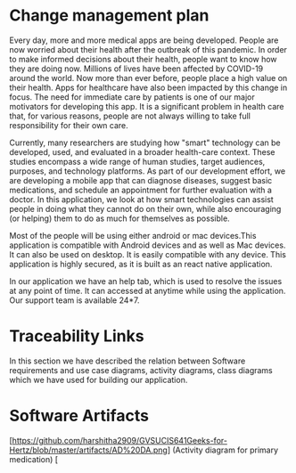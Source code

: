 # Change management plan
Every day, more and more medical apps are being developed. People are now worried about their health after the outbreak of this pandemic. In order to make informed decisions about their health, people want to know how they are doing now. Millions of lives have been affected by COVID-19 around the world. Now more than ever before, people place a high value on their health. Apps for healthcare have also been impacted by this change in focus. The need for immediate care by patients is one of our major motivators for developing this app. It is a significant problem in health care that, for various reasons, people are not always willing to take full responsibility for their own care.

Currently, many researchers are studying how "smart" technology can be developed, used, and evaluated in a broader health-care context. These studies encompass a wide range of human studies, target audiences, purposes, and technology platforms. As part of our development effort, we are developing a mobile app that can diagnose diseases, suggest basic medications, and schedule an appointment for further evaluation with a doctor. In this application, we look at how smart technologies can assist people in doing what they cannot do on their own, while also encouraging (or helping) them to do as much for themselves as possible.

Most of the people will be using either android or mac devices.This application is compatible with Android devices and as well as Mac devices. It can also be used on desktop. It is easily compatible with any device. This application is highly secured, as it is built as an react native application.

In our application we have an help tab, which is used to resolve the issues at any point of time. It can accessed at anytime while using the application. Our support team is available 24*7.

# Traceability Links
In this section we have described the relation between Software requirements and use case diagrams, activity diagrams, class diagrams which we have used for building our application.

# Software Artifacts
[https://github.com/harshitha2909/GVSUCIS641Geeks-for-Hertz/blob/master/artifacts/AD%20DA.png] (Activity diagram for primary medication)
[
